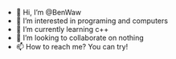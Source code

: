 - 👋 Hi, I’m @BenWaw
- 👀 I’m interested in programing and computers
- 🌱 I’m currently learning c++
- 💞️ I’m looking to collaborate on nothing
- 📫 How to reach me? You can try!

<!---
BenWaw/BenWaw is a ✨ special ✨ repository because its `README.md` (this file) appears on your GitHub profile.
You can click the Preview link to take a look at your changes.
--->
